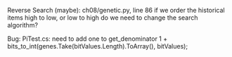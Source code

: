 ﻿Reverse Search (maybe): ch08/genetic.py, line 86
	if we order the historical items high to low, or low to high
	do we need to change the search algorithm?

Bug: PiTest.cs: need to add one to get_denominator
	            1 + bits_to_int(genes.Take(bitValues.Length).ToArray(), bitValues);
